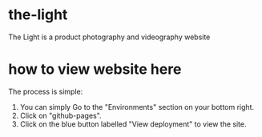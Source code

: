 # the-light
The Light is a product photography and videography website

# how to view website here
The process is simple:
1. You can simply Go to the "Environments" section on your bottom right.
2. Click on "github-pages".
3. Click on the blue button labelled "View deployment" to view the site.
